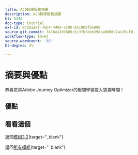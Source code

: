 ```yaml
---
title: AJO翻譯服務摘要
description: AJO翻譯服務摘要
kt: 5342
doc-type: tutorial
exl-id: 873ea2ef-7eb4-4499-ac90-01c069fbe090
source-git-commit: 7438a1289689c5c3fb3deb398aa9898d7ac26cf8
workflow-type: tm+mt
source-wordcount: '38'
ht-degree: 2%

---
```


# 摘要與優點

恭喜您將Adobe Journey Optimizer的相關學習投入寶貴時間！

## 優點

## 看看這個

返回[模組3.2](./ajotranslationsvcs.md){target="_blank"}

返回[所有模組](./../../../overview.md){target="_blank"}

